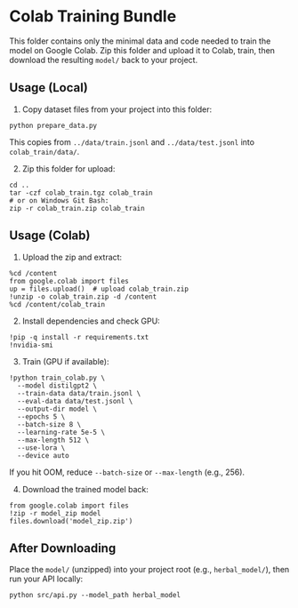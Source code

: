 # Colab Training Bundle

This folder contains only the minimal data and code needed to train the model on Google Colab. Zip this folder and upload it to Colab, train, then download the resulting `model/` back to your project.

## Usage (Local)

1. Copy dataset files from your project into this folder:
```
python prepare_data.py
```
This copies from `../data/train.jsonl` and `../data/test.jsonl` into `colab_train/data/`.

2. Zip this folder for upload:
```
cd ..
tar -czf colab_train.tgz colab_train
# or on Windows Git Bash:
zip -r colab_train.zip colab_train
```

## Usage (Colab)

1. Upload the zip and extract:
```
%cd /content
from google.colab import files
up = files.upload()  # upload colab_train.zip
!unzip -o colab_train.zip -d /content
%cd /content/colab_train
```

2. Install dependencies and check GPU:
```
!pip -q install -r requirements.txt
!nvidia-smi
```

3. Train (GPU if available):
```
!python train_colab.py \
  --model distilgpt2 \
  --train-data data/train.jsonl \
  --eval-data data/test.jsonl \
  --output-dir model \
  --epochs 5 \
  --batch-size 8 \
  --learning-rate 5e-5 \
  --max-length 512 \
  --use-lora \
  --device auto
```

If you hit OOM, reduce `--batch-size` or `--max-length` (e.g., 256).

4. Download the trained model back:
```
from google.colab import files
!zip -r model_zip model
files.download('model_zip.zip')
```

## After Downloading

Place the `model/` (unzipped) into your project root (e.g., `herbal_model/`), then run your API locally:
```
python src/api.py --model_path herbal_model
```



